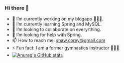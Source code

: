 ### Hi there 👋

- 🔭 I’m currently working on my blogapp 👨🏾‍💻.
- 🌱 I’m currently learning Spring and MySQL.
- 👯 I’m looking to collaborate on everyrthing.
- 🤔 I’m looking for help with Spring.
- 📫 How to reach me: shaw.corey@gmail.com
- ⚡ Fun fact: I am a former gymnastics instructor 🤸🏾‍♂️
- [![Anurag's GitHub stats](https://github-readme-stats.vercel.app/api?username=shawcorey)](https://github.com/anuraghazra/github-readme-stats)
<!--
**shawcorey/shawcorey** is a ✨ _special_ ✨ repository because its `README.md` (this file) appears on your GitHub profile.

Here are some ideas to get you started:

- 🔭 I’m currently working on my blogapp.
- 🌱 I’m currently learning Spring and MySQL
- 👯 I’m looking to collaborate on everyrthing.
- 🤔 I’m looking for help with JavaScript
- 📫 How to reach me: shaw.corey@gmail.com
- 😄 Pronouns: He/Him
- ⚡ Fun fact: I am a Gymnastics instructor 


-->
